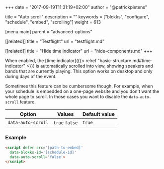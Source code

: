 +++
date            = "2017-09-19T11:31:19+02:00"
author          = "@patrickpietens"

title           = "Auto scroll"
description     = ""
keywords        = ["blokks", "configure", "schedule", "embed", "scrolling"]
weight          = 613

[menu.main]
parent          = "advanced-options"

[[related]]
title = "Testflight"
url = "testflight.md"

[[related]]
title = "Hide time indicator"
url = "hide-components.md"
+++

When enabled, the [time indicator]({{< relref "basic-structure.md#time-indicator" >}}) is automatically scrolled into view, showing speakers and bands that are currently playing. This option works on desktop and only during days of the event.

<span class='note'>Sometimes this feature can be cumbersome though. For example, when your schedule is embedded on a one-page website and you don't want the whole page to scroll. In those cases you want to disable the `data-auto-scroll` feature.</span>

| Option | Values | Default value |
|--------|--------|---------------|
| `data-auto-scroll` | `true` `false` | `true`|

### Example

```html
<script	defer src='[path-to-embed]'
  data-blokks-id='[schedule-id]'
  data-auto-scroll='false'>
</script>
```